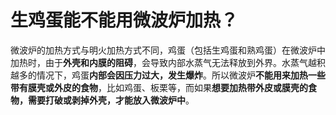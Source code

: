 # 生鸡蛋能不能用微波炉加热？

微波炉的加热方式与明火加热方式不同，鸡蛋（包括生鸡蛋和熟鸡蛋）在微波炉中加热时，由于**外壳和内膜的阻碍**，会导致内部水蒸气无法释放到外界。水蒸气越积越多的情况下，鸡蛋**内部会因压力过大，发生爆炸**。所以微波炉**不能用来加热一些带有膜壳或外皮的食物**，比如鸡蛋、板栗等，而如果**想要加热带外皮或膜壳的食物，需要打破或剥掉外壳，才能放入微波炉中**。